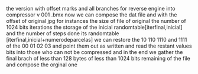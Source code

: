 the version with offset marks and all branches for reverse engine into compressor v 001 .bmx now we can compose the dat file and with the offset of original jpg for instances the size of file of original the number of 1024 bits iterations the storage of the inicial randomtable[iterfinal,inicial] and the number of steps done its randomtable [iterfinal,inicial+numerodeparcelas] we can restore the 10 110 1110 and 1111 of  the 00 01 02 03 and point them out as written and read the restant values bits into those who can not be compressed and in the end we gather the final brach of less than 128 bytes of less than 1024 bits remaining of the file and compose the orginal one
